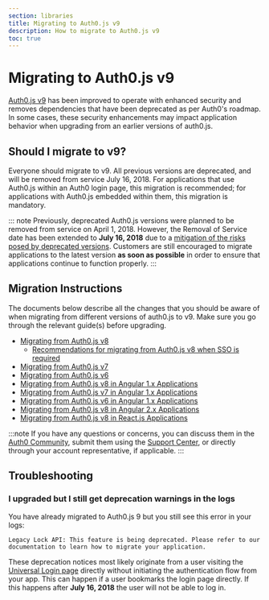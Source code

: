 ```yaml
---
section: libraries
title: Migrating to Auth0.js v9
description: How to migrate to Auth0.js v9
toc: true
---
```

# Migrating to Auth0.js v9

[Auth0.js v9](/libraries/auth0js) has been improved to operate with enhanced security and removes dependencies that have been deprecated as per Auth0's roadmap. In some cases, these security enhancements may impact application behavior when upgrading from an earlier versions of auth0.js. 

## Should I migrate to v9?

Everyone should migrate to v9. All previous versions are deprecated, and will be removed from service July 16, 2018. For applications that use Auth0.js within an Auth0 login page, this migration is recommended; for applications with Auth0.js embedded within them, this migration is mandatory.

::: note
Previously, deprecated Auth0.js versions were planned to be removed from service on April 1, 2018. However, the Removal of Service date has been extended to **July 16, 2018** due to a [mitigation of the risks posed by deprecated versions](/cross-origin-authentication/fingerprinting). Customers are still encouraged to migrate applications to the latest version **as soon as possible** in order to ensure that applications continue to function properly. 
:::

## Migration Instructions

The documents below describe all the changes that you should be aware of when migrating from different versions of auth0.js to v9. Make sure you go through the relevant guide(s) before upgrading.

* [Migrating from Auth0.js v8](/libraries/auth0js/v9/migration-v8-v9)
    * [Recommendations for migrating from Auth0.js v8 when SSO is required](/guides/login/migration-sso)
* [Migrating from Auth0.js v7](/libraries/auth0js/v9/migration-v7-v9)
* [Migrating from Auth0.js v6](/libraries/auth0js/v9/migration-v6-v9)
* [Migrating from Auth0.js v8 in Angular 1.x Applications](/libraries/auth0js/v9/migration-angularjs-v8)
* [Migrating from Auth0.js v7 in Angular 1.x Applications](/libraries/auth0js/v9/migration-angularjs-v7)
* [Migrating from Auth0.js v6 in Angular 1.x Applications](/libraries/auth0js/v9/migration-angularjs-v6)
* [Migrating from Auth0.js v8 in Angular 2.x Applications](/libraries/auth0js/v9/migration-angular)
* [Migrating from Auth0.js v8 in React.js Applications](/libraries/auth0js/v9/migration-react)

:::note
If you have any questions or concerns, you can discuss them in the [Auth0 Community](https://community.auth0.com/), submit them using the [Support Center](${env.DOMAIN_URL_SUPPORT}), or directly through your account representative, if applicable. 
:::

## Troubleshooting

### I upgraded but I still get deprecation warnings in the logs

You have already migrated to Auth0.js 9 but you still see this error in your logs:

```text
Legacy Lock API: This feature is being deprecated. Please refer to our documentation to learn how to migrate your application.
```

These deprecation notices most likely originate from a user visiting the [Universal Login page](/hosted-pages/login) directly without initiating the authentication flow from your app. This can happen if a user bookmarks the login page directly. If this happens after **July 16, 2018** the user will not be able to log in.
